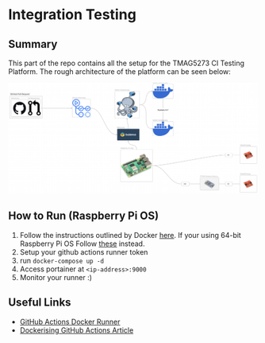 # Integration Testing

## Summary

This part of the repo contains all the setup for the TMAG5273 CI Testing Platform. The rough architecture of the platform can be seen below:

![Diagram](../../docs/continuous%20integration/Continuous%20Testing%20Pipeline.png)

## How to Run (Raspberry Pi OS)

1. Follow the instructions outlined by Docker [here](https://docs.docker.com/engine/install/raspberry-pi-os/). If your using 64-bit Raspberry Pi OS Follow [these](https://docs.docker.com/engine/install/debian/) instead.
2. Setup your github actions runner token
3. run `docker-compose up -d`
4. Access portainer at `<ip-address>:9000`
5. Monitor your runner :)

## Useful Links

- [GitHub Actions Docker Runner](https://github.com/beikeni/github-runner-dockerfile/tree/main)
- [Dockerising GitHub Actions Article](https://baccini-al.medium.com/how-to-containerize-a-github-actions-self-hosted-runner-5994cc08b9fb)

